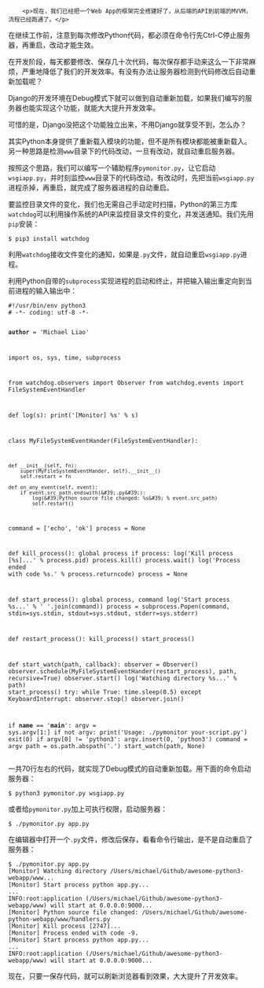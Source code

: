 ﻿
        <p>现在，我们已经把一个Web App的框架完全搭建好了，从后端的API到前端的MVVM，流程已经跑通了。</p>
<p>在继续工作前，注意到每次修改Python代码，都必须在命令行先Ctrl-C停止服务器，再重启，改动才能生效。</p>
<p>在开发阶段，每天都要修改、保存几十次代码，每次保存都手动来这么一下非常麻烦，严重地降低了我们的开发效率。有没有办法让服务器检测到代码修改后自动重新加载呢？</p>
<p>Django的开发环境在Debug模式下就可以做到自动重新加载，如果我们编写的服务器也能实现这个功能，就能大大提升开发效率。</p>
<p>可惜的是，Django没把这个功能独立出来，不用Django就享受不到，怎么办？</p>
<p>其实Python本身提供了重新载入模块的功能，但不是所有模块都能被重新载入。另一种思路是检测<code>www</code>目录下的代码改动，一旦有改动，就自动重启服务器。</p>
<p>按照这个思路，我们可以编写一个辅助程序<code>pymonitor.py</code>，让它启动<code>wsgiapp.py</code>，并时刻监控<code>www</code>目录下的代码改动，有改动时，先把当前<code>wsgiapp.py</code>进程杀掉，再重启，就完成了服务器进程的自动重启。</p>
<p>要监控目录文件的变化，我们也无需自己手动定时扫描，Python的第三方库<code>watchdog</code>可以利用操作系统的API来监控目录文件的变化，并发送通知。我们先用<code>pip</code>安装：</p>
<pre><code>$ pip3 install watchdog
</code></pre><p>利用<code>watchdog</code>接收文件变化的通知，如果是<code>.py</code>文件，就自动重启<code>wsgiapp.py</code>进程。</p>
<p>利用Python自带的<code>subprocess</code>实现进程的启动和终止，并把输入输出重定向到当前进程的输入输出中：</p>
<pre><code>#!/usr/bin/env python3
# -*- coding: utf-8 -*-

__author__ = &#39;Michael Liao&#39;

import os, sys, time, subprocess

from watchdog.observers import Observer
from watchdog.events import FileSystemEventHandler

def log(s):
    print(&#39;[Monitor] %s&#39; % s)

class MyFileSystemEventHander(FileSystemEventHandler):

    def __init__(self, fn):
        super(MyFileSystemEventHander, self).__init__()
        self.restart = fn

    def on_any_event(self, event):
        if event.src_path.endswith(&#39;.py&#39;):
            log(&#39;Python source file changed: %s&#39; % event.src_path)
            self.restart()

command = [&#39;echo&#39;, &#39;ok&#39;]
process = None

def kill_process():
    global process
    if process:
        log(&#39;Kill process [%s]...&#39; % process.pid)
        process.kill()
        process.wait()
        log(&#39;Process ended with code %s.&#39; % process.returncode)
        process = None

def start_process():
    global process, command
    log(&#39;Start process %s...&#39; % &#39; &#39;.join(command))
    process = subprocess.Popen(command, stdin=sys.stdin, stdout=sys.stdout, stderr=sys.stderr)

def restart_process():
    kill_process()
    start_process()

def start_watch(path, callback):
    observer = Observer()
    observer.schedule(MyFileSystemEventHander(restart_process), path, recursive=True)
    observer.start()
    log(&#39;Watching directory %s...&#39; % path)
    start_process()
    try:
        while True:
            time.sleep(0.5)
    except KeyboardInterrupt:
        observer.stop()
    observer.join()

if __name__ == &#39;__main__&#39;:
    argv = sys.argv[1:]
    if not argv:
        print(&#39;Usage: ./pymonitor your-script.py&#39;)
        exit(0)
    if argv[0] != &#39;python3&#39;:
        argv.insert(0, &#39;python3&#39;)
    command = argv
    path = os.path.abspath(&#39;.&#39;)
    start_watch(path, None)
</code></pre><p>一共70行左右的代码，就实现了Debug模式的自动重新加载。用下面的命令启动服务器：</p>
<pre><code>$ python3 pymonitor.py wsgiapp.py
</code></pre><p>或者给<code>pymonitor.py</code>加上可执行权限，启动服务器：</p>
<pre><code>$ ./pymonitor.py app.py
</code></pre><p>在编辑器中打开一个<code>.py</code>文件，修改后保存，看看命令行输出，是不是自动重启了服务器：</p>
<pre><code>$ ./pymonitor.py app.py 
[Monitor] Watching directory /Users/michael/Github/awesome-python3-webapp/www...
[Monitor] Start process python app.py...
...
INFO:root:application (/Users/michael/Github/awesome-python3-webapp/www) will start at 0.0.0.0:9000...
[Monitor] Python source file changed: /Users/michael/Github/awesome-python-webapp/www/handlers.py
[Monitor] Kill process [2747]...
[Monitor] Process ended with code -9.
[Monitor] Start process python app.py...
...
INFO:root:application (/Users/michael/Github/awesome-python3-webapp/www) will start at 0.0.0.0:9000...
</code></pre><p>现在，只要一保存代码，就可以刷新浏览器看到效果，大大提升了开发效率。</p>

    